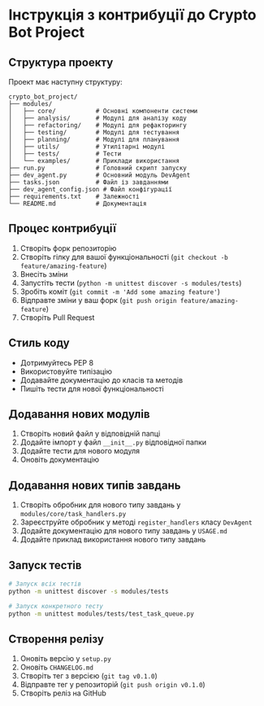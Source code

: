 # Інструкція з контрибуції до Crypto Bot Project

## Структура проекту

Проект має наступну структуру:

```
crypto_bot_project/
├── modules/
│   ├── core/           # Основні компоненти системи
│   ├── analysis/       # Модулі для аналізу коду
│   ├── refactoring/    # Модулі для рефакторингу
│   ├── testing/        # Модулі для тестування
│   ├── planning/       # Модулі для планування
│   ├── utils/          # Утилітарні модулі
│   ├── tests/          # Тести
│   └── examples/       # Приклади використання
├── run.py              # Головний скрипт запуску
├── dev_agent.py        # Основний модуль DevAgent
├── tasks.json          # Файл із завданнями
├── dev_agent_config.json # Файл конфігурації
├── requirements.txt    # Залежності
└── README.md           # Документація
```

## Процес контрибуції

1. Створіть форк репозиторію
2. Створіть гілку для вашої функціональності (`git checkout -b feature/amazing-feature`)
3. Внесіть зміни
4. Запустіть тести (`python -m unittest discover -s modules/tests`)
5. Зробіть коміт (`git commit -m 'Add some amazing feature'`)
6. Відправте зміни у ваш форк (`git push origin feature/amazing-feature`)
7. Створіть Pull Request

## Стиль коду

- Дотримуйтесь PEP 8
- Використовуйте типізацію
- Додавайте документацію до класів та методів
- Пишіть тести для нової функціональності

## Додавання нових модулів

1. Створіть новий файл у відповідній папці
2. Додайте імпорт у файл `__init__.py` відповідної папки
3. Додайте тести для нового модуля
4. Оновіть документацію

## Додавання нових типів завдань

1. Створіть обробник для нового типу завдань у `modules/core/task_handlers.py`
2. Зареєструйте обробник у методі `register_handlers` класу `DevAgent`
3. Додайте документацію для нового типу завдань у `USAGE.md`
4. Додайте приклад використання нового типу завдань

## Запуск тестів

```bash
# Запуск всіх тестів
python -m unittest discover -s modules/tests

# Запуск конкретного тесту
python -m unittest modules/tests/test_task_queue.py
```

## Створення релізу

1. Оновіть версію у `setup.py`
2. Оновіть `CHANGELOG.md`
3. Створіть тег з версією (`git tag v0.1.0`)
4. Відправте тег у репозиторій (`git push origin v0.1.0`)
5. Створіть реліз на GitHub
